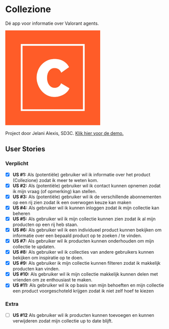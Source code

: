 # Collezione
Dé app voor informatie over Valorant agents.

<img src="/src/assets/logo.webp" alt="Collezione logo" width="300" />

Project door Jelani Alexis, SD3C. [Klik hier voor de demo.](https://31781.hosts1.ma-cloud.nl)

## User Stories

### Verplicht
- [x] **US #1:** Als (potentiële) gebruiker wil ik informatie over het product (Collezione) zodat ik meer te weten kom.
- [x] **US #2:** Als (potentiële) gebruiker wil ik contact kunnen opnemen zodat ik mijn vraag (of opmerking) kan stellen.
- [x] **US #3:** Als (potentiële) gebruiker wil ik de verschillende abonnementen op een rij zien zodat ik een overwogen keuze kan maken
- [x] **US #4:** Als gebruiker wil ik kunnen inloggen zodat ik mijn collectie kan beheren
- [x] **US #5:** Als gebruiker wil ik mijn collectie kunnen zien zodat ik al mijn producten op een rij heb staan.
- [x] **US #6:** Als gebruiker wil ik een individueel product kunnen bekijken om informatie over een bepaald product op te zoeken / te vinden.
- [x] **US #7:** Als gebruiker wil ik producten kunnen onderhouden om mijn collectie te updaten.
- [x] **US #8:** Als gebruiker wil ik collecties van andere gebruikers kunnen bekijken om inspiratie op te doen.
- [x] **US #9:** Als gebruiker ik mijn collectie kunnen filteren zodat ik makkelijk producten kan vinden.
- [x] **US #10:** Als gebruiker wil ik mijn collectie makkelijk kunnen delen met vrienden om ze enthousiast te maken.
- [x] **US #11:** Als gebruiker wil ik op basis van mijn behoeften en mijn collectie een product voorgeschoteld krijgen zodat ik niet zelf hoef te kiezen

### Extra
- [ ] **US #12** Als gebruiker wil ik producten kunnen toevoegen en kunnen verwijderen zodat mijn collectie up to date blijft.